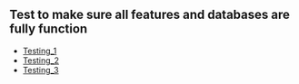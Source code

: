 ## Test to make sure all features and databases are fully function

* [Testing_1](./Test1.png)
* [Testing_2](./Test2.png)
* [Testing_3](./Test3.png)